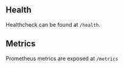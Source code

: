 ## Health

Healthcheck can be found at `/health`.

## Metrics

Prometheus metrics are exposed at `/metrics`
